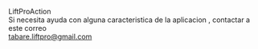 LiftProAction \
Si necesita ayuda con alguna caracteristica de la aplicacion , contactar a este correo \
tabare.liftpro@gmail.com
